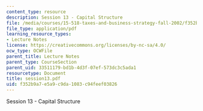 ```yaml
---
content_type: resource
description: Session 13 - Capital Structure
file: /media/courses/15-518-taxes-and-business-strategy-fall-2002/f352b9a7e5a9c9da1083c94feef03826_session13.pdf
file_type: application/pdf
learning_resource_types:
- Lecture Notes
license: https://creativecommons.org/licenses/by-nc-sa/4.0/
ocw_type: OCWFile
parent_title: Lecture Notes
parent_type: CourseSection
parent_uid: 33511179-bd1b-4d3f-07ef-573dc3c5ada1
resourcetype: Document
title: session13.pdf
uid: f352b9a7-e5a9-c9da-1083-c94feef03826
---
```

Session 13 - Capital Structure